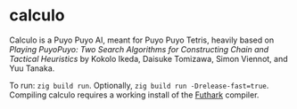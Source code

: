 # calculo

Calculo is a Puyo Puyo AI, meant for Puyo Puyo Tetris, heavily based on
_Playing PuyoPuyo: Two Search Algorithms for Constructing Chain and Tactical
Heuristics_ by Kokolo Ikeda, Daisuke Tomizawa, Simon Viennot, and Yuu Tanaka.

To run: `zig build run`. Optionally, `zig build run -Drelease-fast=true`.
Compiling calculo requires a working install of the
[Futhark](https://futhark-lang.org/index.html) compiler.
